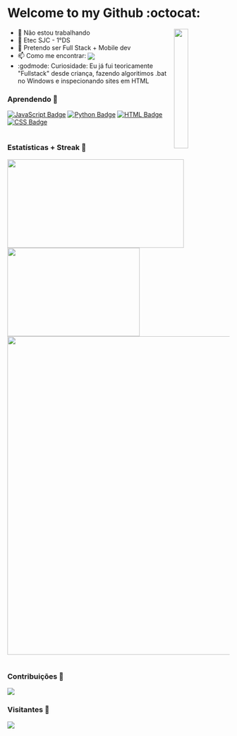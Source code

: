 <div>
<h1> Welcome to my Github :octocat: </h1>
<img align="right" src="https://github.com/ImFenyx/ImFenyx/assets/103691581/1d7e8180-48a1-49b4-aaf5-ae3746e998a8" width="25%" height="270px"></img>
<ul>
<li>🔭 Não estou trabalhando</li>
<li>🏫 Etec SJC - 1°DS</li>
<li>🔮 Pretendo ser Full Stack + Mobile dev</li>
<li>📫 Como me encontrar: <a href="mailto:imfenyx.dev@outlook.com"><img align="center" src="https://img.shields.io/badge/EMAIL-D14836?&style=for-the-badge&logo=gmail&logoColor=white&color=9933CC"></a></li>
<li>:godmode: Curiosidade: Eu já fui teoricamente "Fullstack" desde criança, fazendo algoritimos .bat no Windows e inspecionando sites em HTML</li>
</ul>

### Aprendendo 🌻
[![JavaScript Badge](https://img.shields.io/badge/Javascript-9933CC?style=flat&logo=javascript&logoColor=white)](https://pt.wikipedia.org/wiki/JavaScript)
[![Python Badge](https://img.shields.io/badge/Python-9933CC?style=flat&logo=python&logoColor=white)](https://pt.wikipedia.org/wiki/Python)
[![HTML Badge](https://img.shields.io/badge/HTML-9933CC?style=flat&logo=html5&logoColor=white)](https://pt.wikipedia.org/wiki/HTML)
[![CSS Badge](https://img.shields.io/badge/CSS-9933CC?style=flat&logo=css3&logoColor=white)](https://pt.wikipedia.org/wiki/CSS)
#
### Estatísticas + Streak 🥇
<div>
  <img width="400px" height='200px' align="left" src="https://github-readme-stats.vercel.app/api?username=ImFenyx&count_private=true&show_icons=true&theme=midnight-purple" />
  <img width="300px" height='200px' src="https://github-readme-stats.vercel.app/api/top-langs/?username=ImFenyx&layout=compact&theme=midnight-purple" />
  <img width="720px" src="https://streak-stats.demolab.com?user=ImFenyx&theme=midnight-purple&hide_border=false&border_radius=5&locale=pt_BR">
</div>

#
### Contribuições 🌱
<img src="https://github-readme-activity-graph.vercel.app/graph?username=ImFenyx&theme=tokyo-night&radius=100">


### Visitantes 🚪
<img align="center" src="https://count.getloli.com/get/@ImFenyx?theme=rule34">
</div>

